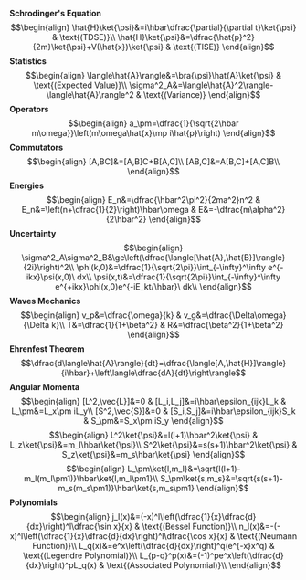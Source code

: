 **Schrodinger's Equation**
$$\begin{align}
\hat{H}\ket{\psi}&=i\hbar\dfrac{\partial}{\partial t}\ket{\psi} & \text{(TDSE)}\\
\hat{H}\ket{\psi}&=\dfrac{\hat{p}^2}{2m}\ket{\psi}+V(\hat{x})\ket{\psi} & \text{(TISE)}
\end{align}$$
**Statistics**
$$\begin{align}
\langle\hat{A}\rangle&=\bra{\psi}\hat{A}\ket{\psi} & \text{(Expected Value)}\\
\sigma^2_A&=\langle\hat{A}^2\rangle-\langle\hat{A}\rangle^2 & \text{(Variance)}
\end{align}$$
**Operators**
$$\begin{align}
a_\pm=\dfrac{1}{\sqrt{2\hbar m\omega}}\left(m\omega\hat{x}\mp i\hat{p}\right)
\end{align}$$
**Commutators**
$$\begin{align}
[A,BC]&=[A,B]C+B[A,C]\\
[AB,C]&=A[B,C]+[A,C]B\\
\end{align}$$
**Energies**
$$\begin{align}
E_n&=\dfrac{\hbar^2\pi^2}{2ma^2}n^2 &
E_n&=\left(n+\dfrac{1}{2}\right)\hbar\omega &
E&=-\dfrac{m\alpha^2}{2\hbar^2}
\end{align}$$
**Uncertainty**
$$\begin{align}
\sigma^2_A\sigma^2_B&\ge\left(\dfrac{\langle[\hat{A},\hat{B}]\rangle}{2i}\right)^2\\
\phi(k,0)&=\dfrac{1}{\sqrt{2\pi}}\int_{-\infty}^\infty e^{-ikx}\psi(x,0)\ dx\\
\psi(x,t)&=\dfrac{1}{\sqrt{2\pi}}\int_{-\infty}^\infty e^{+ikx}\phi(x,0)e^{-iE_kt/\hbar}\ dk\\
\end{align}$$
**Waves Mechanics**
$$\begin{align}
v_p&=\dfrac{\omega}{k} & v_g&=\dfrac{\Delta\omega}{\Delta k}\\
T&=\dfrac{1}{1+\beta^2} & R&=\dfrac{\beta^2}{1+\beta^2}
\end{align}$$
**Ehrenfest Theorem**
$$\dfrac{d\langle\hat{A}\rangle}{dt}=\dfrac{\langle[A,\hat{H}]\rangle}{i\hbar}+\left\langle\dfrac{dA}{dt}\right\rangle$$
**Angular Momenta**
$$\begin{align}
[L^2,\vec{L}]&=0 & [L_i,L_j]&=i\hbar\epsilon_{ijk}L_k & L_\pm&=L_x\pm iL_y\\
[S^2,\vec{S}]&=0 & [S_i,S_j]&=i\hbar\epsilon_{ijk}S_k & S_\pm&=S_x\pm iS_y
\end{align}$$
$$\begin{align}
L^2\ket{\psi}&=l(l+1)\hbar^2\ket{\psi} & L_z\ket{\psi}&=m_l\hbar\ket{\psi}\\
S^2\ket{\psi}&=s(s+1)\hbar^2\ket{\psi} & S_z\ket{\psi}&=m_s\hbar\ket{\psi}
\end{align}$$
$$\begin{align}
L_\pm\ket{l,m_l}&=\sqrt{l(l+1)-m_l(m_l\pm1)}\hbar\ket{l,m_l\pm1}\\
S_\pm\ket{s,m_s}&=\sqrt{s(s+1)-m_s(m_s\pm1)}\hbar\ket{s,m_s\pm1}
\end{align}$$
**Polynomials**
$$\begin{align}
j_l(x)&=(-x)^l\left(\dfrac{1}{x}\dfrac{d}{dx}\right)^l\dfrac{\sin x}{x} & \text{(Bessel Function)}\\
n_l(x)&=-(-x)^l\left(\dfrac{1}{x}\dfrac{d}{dx}\right)^l\dfrac{\cos x}{x} & \text{(Neumann Function)}\\
L_q(x)&=e^x\left(\dfrac{d}{dx}\right)^q(e^{-x}x^q) & \text{(Legendre Polynomial)}\\
L_{p-q}^p(x)&=(-1)^pe^x\left(\dfrac{d}{dx}\right)^pL_q(x) & \text{(Associated Polynomial)}\\
\end{align}$$
